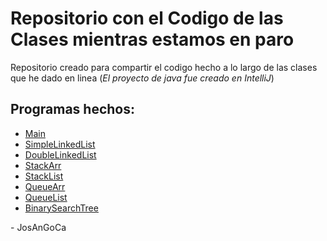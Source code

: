 # Repositorio con el Codigo de las Clases mientras estamos en paro

Repositorio creado para compartir el codigo hecho a lo largo de las clases que he dado en linea (*El proyecto de java fue creado en IntelliJ*)

## Programas hechos:

-   [Main](./src/Main.java)
-   [SimpleLinkedList](./src/SimpleLinkedList.java)
-   [DoubleLinkedList](./src/DoubleLinkedList.java)
-   [StackArr](./src/StackArr.java)
-   [StackList](./src/StackList.java)
-   [QueueArr](./src/QueueArr.java)
-   [QueueList](./src/QueueList.java)
-   [BinarySearchTree](./src/BinarySearchTree.java)

\- JosAnGoCa
